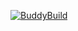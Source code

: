 [![BuddyBuild](https://dashboard.buddybuild.com/api/statusImage?appID=5a2654f310d58300016832a6&branch=master&build=latest)](https://dashboard.buddybuild.com/apps/5a2654f310d58300016832a6/build/latest?branch=master)
